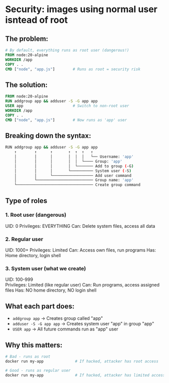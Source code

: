 # Security: images using normal user isntead of root
## The problem:
```dockerfile
# By default, everything runs as root user (dangerous!)
FROM node:20-alpine
WORKDIR /app
COPY . .
CMD ["node", "app.js"]        # Runs as root = security risk
```

## The solution:
```dockerfile
FROM node:20-alpine
RUN addgroup app && adduser -S -G app app
USER app                      # Switch to non-root user
WORKDIR /app
COPY . .
CMD ["node", "app.js"]        # Now runs as 'app' user
```

## Breaking down the syntax:

```bash
RUN addgroup app && adduser -S -G app app
    ↑        ↑      ↑       ↑  ↑  ↑   ↑
    │        │      │       │  │  │   └── Username: 'app'
    │        │      │       │  │  └──── Group: 'app' 
    │        │      │       │  └─────── Add to group (-G)
    │        │      │       └────────── System user (-S)
    │        │      └────────────────── Add user command
    │        └───────────────────────── Group name: 'app'
    └────────────────────────────────── Create group command
```

## Type of roles
### 1. Root user (dangerous)
UID: 0
Privileges: EVERYTHING
Can: Delete system files, access all data

### 2. Regular user  
UID: 1000+
Privileges: Limited
Can: Access own files, run programs
Has: Home directory, login shell

### 3. System user (what we create)
UID: 100-999  
Privileges: Limited (like regular user)
Can: Run programs, access assigned files
Has: NO home directory, NO login shell

## What each part does:
- `addgroup app` → Creates group called "app"
- `adduser -S -G app app` → Creates system user "app" in group "app"
- `USER app` → All future commands run as "app" user

## Why this matters:
```bash
# Bad - runs as root
docker run my-app              # If hacked, attacker has root access

# Good - runs as regular user  
docker run my-app              # If hacked, attacker has limited access
```
